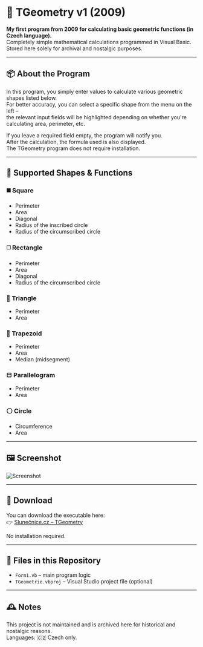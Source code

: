 # 🧮 TGeometry v1 (2009)

**My first program from 2009 for calculating basic geometric functions (in Czech language).**  
Completely simple mathematical calculations programmed in Visual Basic.  
Stored here solely for archival and nostalgic purposes.

---

## 📦 About the Program

In this program, you simply enter values to calculate various geometric shapes listed below.  
For better accuracy, you can select a specific shape from the menu on the left –  
the relevant input fields will be highlighted depending on whether you're calculating area, perimeter, etc.  

If you leave a required field empty, the program will notify you.  
After the calculation, the formula used is also displayed.  
The TGeometry program does not require installation.

---

## 🔷 Supported Shapes & Functions

### ◼️ Square
- Perimeter
- Area
- Diagonal
- Radius of the inscribed circle
- Radius of the circumscribed circle

### ◻️ Rectangle
- Perimeter
- Area
- Diagonal
- Radius of the circumscribed circle

### 🔺 Triangle
- Perimeter
- Area

### 🔷 Trapezoid
- Perimeter
- Area
- Median (midsegment)

### ⬒ Parallelogram
- Perimeter
- Area

### ⚪ Circle
- Circumference
- Area

---

## 🖼️ Screenshot

![Screenshot](screenshot.png)

---

## 💾 Download

You can download the executable here:  
👉 [Slunečnice.cz – TGeometry](https://www.slunecnice.cz/sw/tgeometrie/)

No installation required.

---

## 📁 Files in this Repository

- `Form1.vb` – main program logic
- `TGeometrie.vbproj` – Visual Studio project file (optional)

---

## 🕰️ Notes

This project is not maintained and is archived here for historical and nostalgic reasons.  
Languages: 🇨🇿 Czech only.
